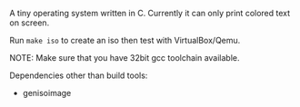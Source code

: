 A tiny operating system written in C. Currently it can only print colored text on screen.

Run `make iso` to create an iso then test with VirtualBox/Qemu.

NOTE: Make sure that you have 32bit gcc toolchain available.

Dependencies other than build tools:
* genisoimage
